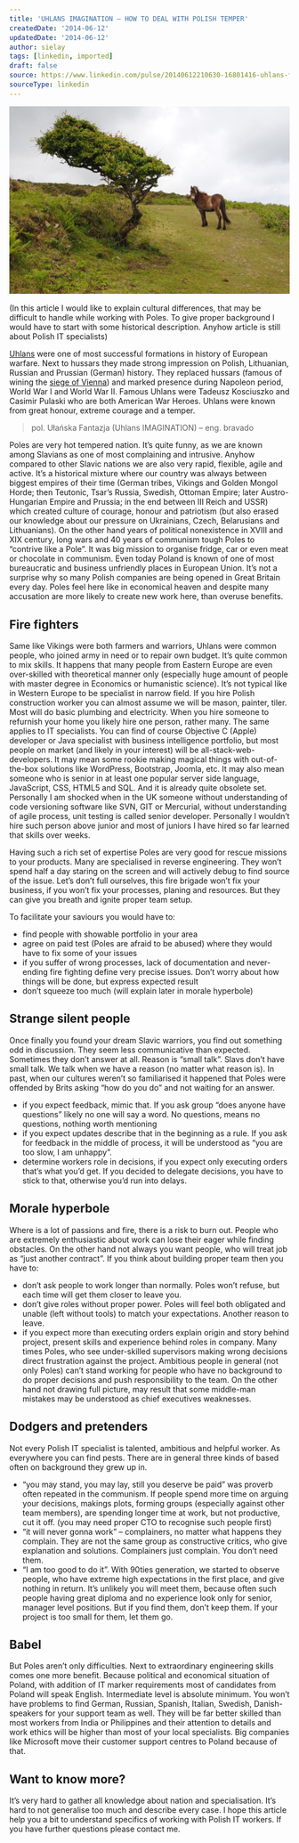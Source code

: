 ```yaml
---
title: 'UHLANS IMAGINATION – HOW TO DEAL WITH POLISH TEMPER'
createdDate: '2014-06-12'
updatedDate: '2014-06-12'
author: sielay
tags: [linkedin, imported]
draft: false
source: https://www.linkedin.com/pulse/20140612210630-16801416-uhlans-fantasy-how-to-deal-with-polish-temper/
sourceType: linkedin
---
```


![](0.jpeg)

(In this article I would like to explain cultural differences, that may be difficult to handle while working with Poles. To give proper background I would have to start with some historical description. Anyhow article is still about Polish IT specialists)

[Uhlans](http://en.wikipedia.org/wiki/Uhlan) were one of most successful formations in history of European warfare. Next to hussars they made strong impression on Polish, Lithuanian, Russian and Prussian (German) history. They replaced hussars (famous of wining the [siege of Vienna](http://en.wikipedia.org/wiki/Siege_of_Vienna)) and marked presence during Napoleon period, World War I and World War II. Famous Uhlans were Tadeusz Kosciuszko and Casimir Pulaski who are both American War Heroes. Uhlans were known from great honour, extreme courage and a temper.

> pol. Ułańska Fantazja (Uhlans IMAGINATION) – eng. bravado

Poles are very hot tempered nation. It’s quite funny, as we are known among Slavians as one of most complaining and intrusive. Anyhow compared to other Slavic nations we are also very rapid, flexible, agile and active. It’s a historical mixture where our country was always between biggest empires of their time (German tribes, Vikings and Golden Mongol Horde; then Teutonic, Tsar’s Russia, Swedish, Ottoman Empire; later Austro-Hungarian Empire and Prussia; in the end between III Reich and USSR) which created culture of courage, honour and patriotism (but also erased our knowledge about our pressure on Ukrainians, Czech, Belarusians and Lithuanians). On the other hand years of political nonexistence in XVIII and XIX century, long wars and 40 years of communism tough Poles to “contrive like a Pole”. It was big mission to organise fridge, car or even meat or chocolate in communism. Even today Poland is known of one of most bureaucratic and business unfriendly places in European Union. It’s not a surprise why so many Polish companies are being opened in Great Britain every day. Poles feel here like in economical heaven and despite many accusation are more likely to create new work here, than overuse benefits.

## Fire fighters

Same like Vikings were both farmers and warriors, Uhlans were common people, who joined army in need or to repair own budget. It’s quite common to mix skills. It happens that many people from Eastern Europe are even over-skilled with theoretical manner only (especially huge amount of people with master degree in Economics or humanistic science). It’s not typical like in Western Europe to be specialist in narrow field. If you hire Polish construction worker you can almost assume we will be mason, painter, tiler. Most will do basic plumbing and electricity. When you hire someone to refurnish your home you likely hire one person, rather many. The same applies to IT specialists. You can find of course Objective C (Apple) developer or Java specialist with business intelligence portfolio, but most people on market (and likely in your interest) will be all-stack-web-developers. It may mean some rookie making magical things with out-of-the-box solutions like WordPress, Bootstrap, Joomla, etc. It may also mean someone who is senior in at least one popular server side language, JavaScript, CSS, HTML5 and SQL. And it is already quite obsolete set. Personally I am shocked when in the UK someone without understanding of code versioning software like SVN, GIT or Mercurial, without understanding of agile process, unit testing is called senior developer. Personally I wouldn’t hire such person above junior and most of juniors I have hired so far learned that skills over weeks.

Having such a rich set of expertise Poles are very good for rescue missions to your products. Many are specialised in reverse engineering. They won’t spend half a day staring on the screen and will actively debug to find source of the issue. Let’s don’t full ourselves, this fire brigade won’t fix your business, if you won’t fix your processes, planing and resources. But they can give you breath and ignite proper team setup.

To facilitate your saviours you would have to:

 * find people with showable portfolio in your area
 * agree on paid test (Poles are afraid to be abused) where they would have to fix some of your issues
 * if you suffer of wrong processes, lack of documentation and never-ending fire fighting define very precise issues. Don’t worry about how things will be done, but express expected result
 * don’t squeeze too much (will explain later in morale hyperbole)

## Strange silent people

Once finally you found your dream Slavic warriors, you find out something odd in discussion. They seem less communicative than expected. Sometimes they don’t answer at all. Reason is “small talk”. Slavs don’t have small talk. We talk when we have a reason (no matter what reason is). In past, when our cultures weren’t so familiarised it happened that Poles were offended by Brits asking “how do you do” and not waiting for an answer.

 * if you expect feedback, mimic that. If you ask group “does anyone have questions” likely no one will say a word. No questions, means no questions, nothing worth mentioning
 * if you expect updates describe that in the beginning as a rule. If you ask for feedback in the middle of process, it will be understood as “you are too slow, I am unhappy”.
 * determine workers role in decisions, if you expect only executing orders that’s what you’d get. If you decided to delegate decisions, you have to stick to that, otherwise you’d run into delays.

## Morale hyperbole

Where is a lot of passions and fire, there is a risk to burn out. People who are extremely enthusiastic about work can lose their eager while finding obstacles. On the other hand not always you want people, who will treat job as “just another contract”. If you think about building proper team then you have to:

 * don’t ask people to work longer than normally. Poles won’t refuse, but each time will get them closer to leave you.
 * don’t give roles without proper power. Poles will feel both obligated and unable (left without tools) to match your expectations. Another reason to leave.
 * if you expect more than executing orders explain origin and story behind project, present skills and experience behind roles in company. Many times Poles, who see under-skilled supervisors making wrong decisions direct frustration against the project. Ambitious people in general (not only Poles) can’t stand working for people who have no background to do proper decisions and push responsibility to the team. On the other hand not drawing full picture, may result that some middle-man mistakes may be understood as chief executives weaknesses.

## Dodgers and pretenders

Not every Polish IT specialist is talented, ambitious and helpful worker. As everywhere you can find pests. There are in general three kinds of based often on background they grew up in.

 * “you may stand, you may lay, still you deserve be paid” was proverb often repeated in the communism. If people spend more time on arguing your decisions, makings plots, forming groups (especially against other team members), are spending longer time at work, but not productive, cut it off. (you may need proper CTO to recognise such people first)
 * “it will never gonna work” – complainers, no matter what happens they complain. They are not the same group as constructive critics, who give explanation and solutions. Complainers just complain. You don’t need them.
 * “I am too good to do it”. With 90ties generation, we started to observe people, who have extreme high expectations in the first place, and give nothing in return. It’s unlikely you will meet them, because often such people having great diploma and no experience look only for senior, manager level positions. But if you find them, don’t keep them. If your project is too small for them, let them go.

## Babel

But Poles aren’t only difficulties. Next to extraordinary engineering skills comes one more benefit. Because political and economical situation of Poland, with addition of IT marker requirements most of candidates from Poland will speak English. Intermediate level is absolute minimum. You won’t have problems to find German, Russian, Spanish, Italian, Swedish, Danish-speakers for your support team as well. They will be far better skilled than most workers from India or Philippines and their attention to details and work ethics will be higher than most of your local specialists. Big companies like Microsoft move their customer support centres to Poland because of that.

## Want to know more?

It’s very hard to gather all knowledge about nation and specialisation. It’s hard to not generalise too much and describe every case. I hope this article help you a bit to understand specifics of working with Polish IT workers. If you have further questions please contact me.




